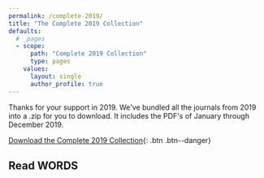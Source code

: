 ```yaml
---
permalink: /complete-2019/
title: "The Complete 2019 Collection"
defaults:
  # _pages
  - scope:
      path: "Complete 2019 Collection"
      type: pages
    values:
      layout: single
      author_profile: true
---
```


Thanks for your support in 2019. We've bundled all the journals from 2019 into a .zip for you to download. It includes the PDF's of January through December 2019.

[<i class="far fa-books"></i> Download the Complete 2019 Collection](https://github.com/bitcoinwords/bitcoinwords.github.io/raw/master/assets/publications/WORDS%202019%20Collection.zip){: .btn .btn--danger}

## Read WORDS